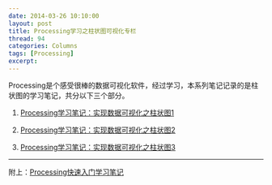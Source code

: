 ```yaml
---
date: 2014-03-26 10:10:00
layout: post
title: Processing学习之柱状图可视化专栏
thread: 94
categories: Columns
tags: [Processing]
excerpt: 
---
```


Processing是个感受很棒的数据可视化软件，经过学习，本系列笔记记录的是柱状图的学习笔记，共分以下三个部分。

1. [Processing学习笔记：实现数据可视化之柱状图1](http://hijiangtao.github.io/2014/03/10/ProcessingChart1)

2. [Processing学习笔记：实现数据可视化之柱状图2](http://hijiangtao.github.io/2014/03/10/ProcessingChart2)

3. [Processing学习笔记：实现数据可视化之柱状图3](http://hijiangtao.github.io/2014/03/10/ProcessingChart3)

----

附上：[Processing快速入门学习笔记](http://hijiangtao.github.io/2014/03/01/processing-startnode)